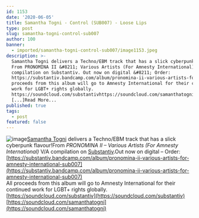 ```yaml
---
id: 1153
date: '2020-06-05'
title: Samantha Togni - Control (SUB007) - Loose Lips
type: post
slug: samantha-togni-control-sub007
author: 100
banner:
  - imported/samantha-togni-control-sub007/image1153.jpeg
description: >-
  Samantha Togni delivers a Techno/EBM track that has a slick cyberpunk flavour!
  From PRONOMINA II &#8211; Various Artists (For Amnesty International) V/A
  compilation on Substantiv. Out now on digital &#8211; Order:
  https://substantiv.bandcamp.com/album/pronomina-ii-various-artists-for-amnesty-international-sub007All
  proceeds from this album will go to Amnesty International for their continued
  work for LGBT+ rights globally.
  https://soundcloud.com/substantivhttps://soundcloud.com/samanthatogni
  [...]Read More...
published: true
tags:
  - post
featured: false
---
```

![image](../imported/samantha-togni-control-sub007/image1153.jpeg)[Samantha Togni](https://www.residentadvisor.net/dj/samanthatogni) delivers a Techno/EBM track that has a slick cyberpunk flavour!From _PRONOMINA II – Various Artists (For Amnesty International)_ V/A compilation on [Substantiv](https://www.residentadvisor.net/record-label.aspx?id=16419).Out now on digital – Order: [](https://substantiv.bandcamp.com/album/pronomina-ii-various-artists-for-amnesty-international-sub007)[https://substantiv.bandcamp.com/album/pronomina-ii-various-artists-for-amnesty-international-sub007](https://substantiv.bandcamp.com/album/pronomina-ii-various-artists-for-amnesty-international-sub007)  
All proceeds from this album will go to Amnesty International for their continued work for LGBT+ rights globally.[https://soundcloud.com/substantiv](https://soundcloud.com/substantiv)  
[](https://soundcloud.com/samanthatogni)[https://soundcloud.com/samanthatogni](https://soundcloud.com/samanthatogni)